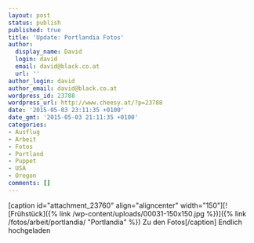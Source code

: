 ```yaml
---
layout: post
status: publish
published: true
title: 'Update: Portlandia Fotos'
author:
  display_name: David
  login: david
  email: david@black.co.at
  url: ''
author_login: david
author_email: david@black.co.at
wordpress_id: 23788
wordpress_url: http://www.cheesy.at/?p=23788
date: '2015-05-03 23:11:35 +0100'
date_gmt: '2015-05-03 21:11:35 +0100'
categories:
- Ausflug
- Arbeit
- Fotos
- Portland
- Puppet
- USA
- Oregon
comments: []
---
```

[caption id="attachment\_23760" align="aligncenter" width="150"][![Frühstück]({% link /wp-content/uploads/00031-150x150.jpg %})]({% link /fotos/arbeit/portlandia/ "Portlandia" %}) Zu den Fotos[/caption]
Endlich hochgeladen
